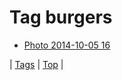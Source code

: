 <!--
title: Tag burgers
date: 2020-06-28T15:00:41.395Z
tags:
-->
# Tag burgers

 * [Photo 2014-10-05 16](99234602337.md)

| [Tags](tags.md) | [Top](index.md) |
